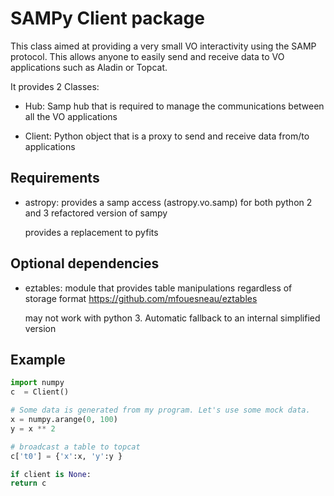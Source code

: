 SAMPy Client package
====================

This class aimed at providing a very small VO interactivity using the SAMP
protocol. This allows anyone to easily send and receive data to VO applications
such as Aladin or Topcat.

It provides 2 Classes:

* Hub:
    Samp hub that is required to manage the communications between all the VO applications

* Client:
    Python object that is a proxy to send and receive data from/to applications

Requirements
------------
* astropy:
    provides a samp access (astropy.vo.samp) for both python 2 and 3
    refactored version of sampy

    provides a replacement to pyfits


Optional dependencies
---------------------
* eztables:
    module that provides table manipulations regardless of storage format
    https://github.com/mfouesneau/eztables

    may not work with python 3. Automatic fallback to an internal simplified version


Example
-------
```python
import numpy
c  = Client()

# Some data is generated from my program. Let's use some mock data.
x = numpy.arange(0, 100)
y = x ** 2

# broadcast a table to topcat
c['t0'] = {'x':x, 'y':y }

if client is None:
return c
```
